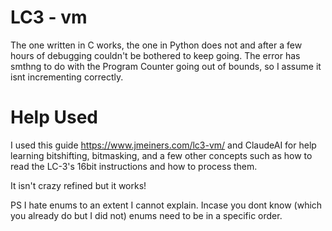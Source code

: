 # LC3 - vm

The one written in C works, the one in Python does not and after a few hours of debugging couldn't be bothered to keep going. The error has smthng to do with the Program Counter going out of bounds, so I assume it isnt incrementing correctly.

# Help Used
I used this guide https://www.jmeiners.com/lc3-vm/
and ClaudeAI for help learning bitshifting, bitmasking, and a few other concepts such as how to read the LC-3's 16bit instructions and how to process them.

It isn't crazy refined but it works!

PS I hate enums to an extent I cannot explain. Incase you dont know (which you already do but I did not) enums need to be in a specific order.
